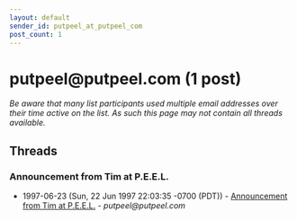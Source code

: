 ```yaml
---
layout: default
sender_id: putpeel_at_putpeel_com
post_count: 1
---
```


# putpeel<span>@</span>putpeel.com (1 post)

_Be aware that many list participants used multiple email addresses over their time active on the list. As such this page may not contain all threads available._

## Threads

### Announcement from Tim at P.E.E.L.
+ 1997-06-23 (Sun, 22 Jun 1997 22:03:35 -0700 (PDT)) - [Announcement from Tim at P.E.E.L.](/archive/1997/06/8bc41cfd32d2bf943d4269506f65c68f542e888bd7fe6575943d1774a848c22a) - _putpeel@putpeel.com_

